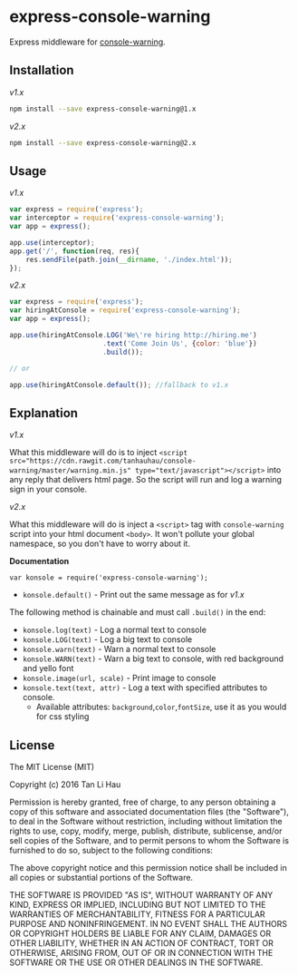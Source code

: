 # express-console-warning

Express middleware for [console-warning](https://github.com/tanhauhau/console-warning).

## Installation

*v1.x*

```bash
npm install --save express-console-warning@1.x
```

*v2.x*

```bash
npm install --save express-console-warning@2.x
```

## Usage

*v1.x*

```javascript
var express = require('express');
var interceptor = require('express-console-warning');
var app = express();

app.use(interceptor);
app.get('/', function(req, res){
    res.sendFile(path.join(__dirname, './index.html'));
});
```

*v2.x*

```javascript
var express = require('express');
var hiringAtConsole = require('express-console-warning');
var app = express();

app.use(hiringAtConsole.LOG('We\'re hiring http://hiring.me')
                       .text('Come Join Us', {color: 'blue'})
                       .build());

// or

app.use(hiringAtConsole.default()); //fallback to v1.x
```
## Explanation

*v1.x*

What this middleware will do is to inject `<script src="https://cdn.rawgit.com/tanhauhau/console-warning/master/warning.min.js" type="text/javascript"></script>` into any reply that delivers html page. So the script will run and log a warning sign in your console.

*v2.x*

What this middleware will do is inject a `<script>` tag with `console-warning` script into your html document `<body>`. It won't pollute your global namespace, so you don't have to worry about it.

**Documentation**

`var konsole = require('express-console-warning');`

* `konsole.default()` - Print out the same message as for *v1.x*

The following method is chainable and must call `.build()` in the end:

* `konsole.log(text)` - Log a normal text to console
* `konsole.LOG(text)` - Log a big text to console
* `konsole.warn(text)` - Warn a normal text to console
* `konsole.WARN(text)` - Warn a big text to console, with red background and yello font
* `konsole.image(url, scale)` - Print image to console
* `konsole.text(text, attr)` - Log a text with specified attributes to console.
	* Available attributes: `background`,`color`,`fontSize`, use it as you would for css styling



## License

The MIT License (MIT)

Copyright (c) 2016 Tan Li Hau

Permission is hereby granted, free of charge, to any person obtaining a copy
of this software and associated documentation files (the "Software"), to deal
in the Software without restriction, including without limitation the rights
to use, copy, modify, merge, publish, distribute, sublicense, and/or sell
copies of the Software, and to permit persons to whom the Software is
furnished to do so, subject to the following conditions:

The above copyright notice and this permission notice shall be included in all
copies or substantial portions of the Software.

THE SOFTWARE IS PROVIDED "AS IS", WITHOUT WARRANTY OF ANY KIND, EXPRESS OR
IMPLIED, INCLUDING BUT NOT LIMITED TO THE WARRANTIES OF MERCHANTABILITY,
FITNESS FOR A PARTICULAR PURPOSE AND NONINFRINGEMENT. IN NO EVENT SHALL THE
AUTHORS OR COPYRIGHT HOLDERS BE LIABLE FOR ANY CLAIM, DAMAGES OR OTHER
LIABILITY, WHETHER IN AN ACTION OF CONTRACT, TORT OR OTHERWISE, ARISING FROM,
OUT OF OR IN CONNECTION WITH THE SOFTWARE OR THE USE OR OTHER DEALINGS IN THE
SOFTWARE.
